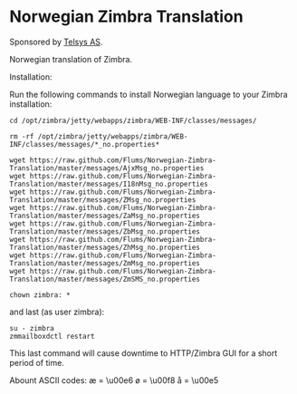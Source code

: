 # Norwegian Zimbra Translation

Sponsored by [Telsys AS](http://www.telsys.no).

Norwegian translation of Zimbra.

Installation:

Run the following commands to install Norwegian language to your Zimbra installation:

```shell
cd /opt/zimbra/jetty/webapps/zimbra/WEB-INF/classes/messages/

rm -rf /opt/zimbra/jetty/webapps/zimbra/WEB-INF/classes/messages/*_no.properties*

wget https://raw.github.com/Flums/Norwegian-Zimbra-Translation/master/messages/AjxMsg_no.properties
wget https://raw.github.com/Flums/Norwegian-Zimbra-Translation/master/messages/I18nMsg_no.properties
wget https://raw.github.com/Flums/Norwegian-Zimbra-Translation/master/messages/ZMsg_no.properties
wget https://raw.github.com/Flums/Norwegian-Zimbra-Translation/master/messages/ZaMsg_no.properties
wget https://raw.github.com/Flums/Norwegian-Zimbra-Translation/master/messages/ZbMsg_no.properties
wget https://raw.github.com/Flums/Norwegian-Zimbra-Translation/master/messages/ZhMsg_no.properties
wget https://raw.github.com/Flums/Norwegian-Zimbra-Translation/master/messages/ZmMsg_no.properties
wget https://raw.github.com/Flums/Norwegian-Zimbra-Translation/master/messages/ZmSMS_no.properties

chown zimbra: *
```

and last (as user zimbra):

```shell
su - zimbra
zmmailboxdctl restart
```

This last command will cause downtime to HTTP/Zimbra GUI for a short period of time.


Abount ASCII codes:
æ = \u00e6
ø = \u00f8
å = \u00e5

